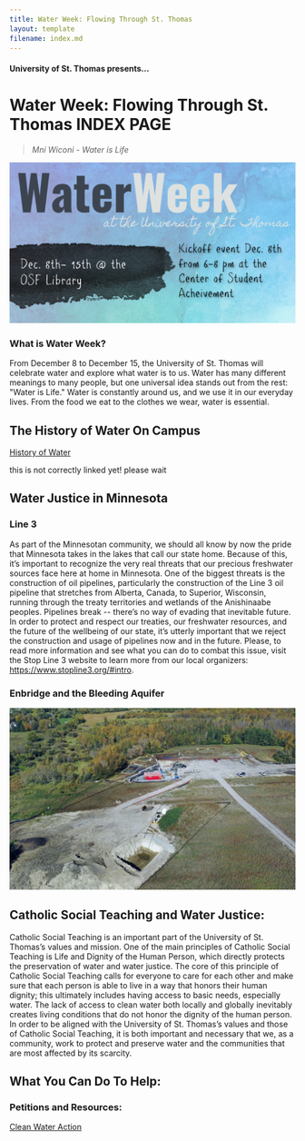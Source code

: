 ```yaml
---
title: Water Week: Flowing Through St. Thomas
layout: template
filename: index.md
--- 
```


#### University of St. Thomas presents...

# Water Week: Flowing Through St. Thomas INDEX PAGE

> *Mni Wiconi - Water is Life*

![Banner](assets/banner.jpg)

### What is Water Week?
From December 8 to December 15, the University of St. Thomas will celebrate water and explore what water is to us. Water has many different meanings to many people, but one universal idea stands out from the rest: "Water is Life." Water is constantly around us, and we use it in our everyday lives. From the food we eat to the clothes we wear, water is essential. 

## The History of Water On Campus

[History of Water](https://alina-kan.github.io/history.html)

this is not correctly linked yet! please wait

## Water Justice in Minnesota
### Line 3
As part of the Minnesotan community, we should all know by now the pride that Minnesota takes in the lakes that call our state home. Because of this, it’s important to recognize the very real threats that our precious freshwater sources face here at home in Minnesota. One of the biggest threats is the construction of oil pipelines, particularly the construction of the Line 3 oil pipeline that stretches from Alberta, Canada, to Superior, Wisconsin, running through the treaty territories and wetlands of the Anishinaabe peoples. Pipelines break -- there’s no way of evading that inevitable future. In order to protect and respect our treaties, our freshwater resources, and the future of the wellbeing of our state, it’s utterly important that we reject the construction and usage of pipelines now and in the future. Please, to read more information and see what you can do to combat this issue, visit the Stop Line 3 website to learn more from our local organizers: https://www.stopline3.org/#intro.

### Enbridge and the Bleeding Aquifer

![Image of Enbridge lines](assets/enbridge.jpg)

## Catholic Social Teaching and Water Justice:

Catholic Social Teaching is an important part of the University of St. Thomas’s values and mission. One of the main principles of Catholic Social Teaching is Life and Dignity of the Human Person, which directly protects the preservation of water and water justice. The core of this principle of Catholic Social Teaching calls for everyone to care for each other and make sure that each person is able to live in a way that honors their human dignity; this ultimately includes having access to basic needs, especially water. The lack of access to clean water both locally and globally inevitably creates living conditions that do not honor the dignity of the human person. In order to be aligned with the University of St. Thomas’s values and those of Catholic Social Teaching, it is both important and necessary that we, as a community, work to protect and preserve water and the communities that are most affected by its scarcity. 

## What You Can Do To Help:
### Petitions and Resources:
[Clean Water Action](https://www.cleanwateraction.org/actnow)

